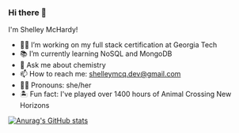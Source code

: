 ### Hi there 👋

I'm Shelley McHardy!

- 👷‍♀️ I’m working on my full stack certification at Georgia Tech
- 📚 I’m currently learning NoSQL and MongoDB
- 🧪 Ask me about chemistry
- 📫 How to reach me: shelleymcq.dev@gmail.com
- 👩‍🦰 Pronouns: she/her
- 🏝️ Fun fact: I've played over 1400 hours of Animal Crossing New Horizons

[![Anurag's GitHub stats](https://github-readme-stats.vercel.app/api?username=shelleymcq)](https://github.com/anuraghazra/github-readme-stats)

